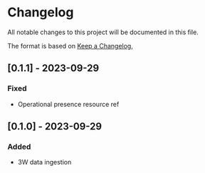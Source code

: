 # Changelog

All notable changes to this project will be documented in this file.

The format is based on [Keep a Changelog](https://keepachangelog.com/en/1.0.0/),

## [0.1.1] - 2023-09-29

### Fixed

- Operational presence resource ref

## [0.1.0] - 2023-09-29

### Added

- 3W data ingestion
